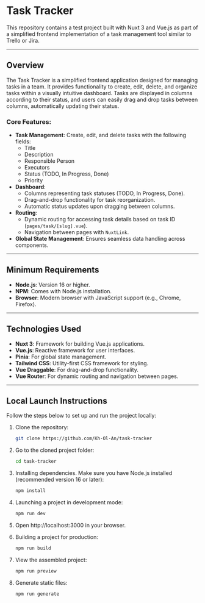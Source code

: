 # Task Tracker

This repository contains a test project built with Nuxt 3 and Vue.js as part of a simplified frontend implementation of a task management tool similar to Trello or Jira.

---

## Overview

The Task Tracker is a simplified frontend application designed for managing tasks in a team. It provides functionality to create, edit, delete, and organize tasks within a visually intuitive dashboard. Tasks are displayed in columns according to their status, and users can easily drag and drop tasks between columns, automatically updating their status.

### Core Features:
- **Task Management**: Create, edit, and delete tasks with the following fields:
    - Title
    - Description
    - Responsible Person
    - Executors
    - Status (TODO, In Progress, Done)
    - Priority
- **Dashboard**:
    - Columns representing task statuses (TODO, In Progress, Done).
    - Drag-and-drop functionality for task reorganization.
    - Automatic status updates upon dragging between columns.
- **Routing**:
    - Dynamic routing for accessing task details based on task ID (`pages/task/[slug].vue`).
    - Navigation between pages with `NuxtLink`.
- **Global State Management**: Ensures seamless data handling across components.

---

## Minimum Requirements

- **Node.js**: Version 16 or higher.
- **NPM**: Comes with Node.js installation.
- **Browser**: Modern browser with JavaScript support (e.g., Chrome, Firefox).

---

## Technologies Used

- **Nuxt 3**: Framework for building Vue.js applications.
- **Vue.js**: Reactive framework for user interfaces.
- **Pinia**: For global state management.
- **Tailwind CSS**: Utility-first CSS framework for styling.
- **Vue Draggable**: For drag-and-drop functionality.
- **Vue Router**: For dynamic routing and navigation between pages.

---

## Local Launch Instructions

Follow the steps below to set up and run the project locally:

1. Clone the repository:
   ```bash
   git clone https://github.com/Kh-Ol-An/task-tracker

2. Go to the cloned project folder:
   ```bash
   cd task-tracker

3. Installing dependencies. Make sure you have Node.js installed (recommended version 16 or later):
   ```bash
   npm install

4. Launching a project in development mode:
   ```bash
   npm run dev

5. Open http://localhost:3000 in your browser.


6. Building a project for production:
   ```bash
   npm run build

7. View the assembled project:
   ```bash
   npm run preview

8. Generate static files:
   ```bash
   npm run generate
